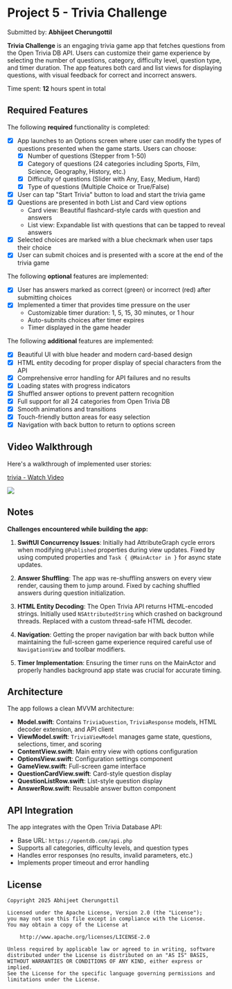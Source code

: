 # Project 5 - Trivia Challenge

Submitted by: **Abhijeet Cherungottil**

**Trivia Challenge** is an engaging trivia game app that fetches questions from the Open Trivia DB API. Users can customize their game experience by selecting the number of questions, category, difficulty level, question type, and timer duration. The app features both card and list views for displaying questions, with visual feedback for correct and incorrect answers.

Time spent: **12** hours spent in total

## Required Features

The following **required** functionality is completed:

- [x] App launches to an Options screen where user can modify the types of questions presented when the game starts. Users can choose:
  - [x] Number of questions (Stepper from 1-50)
  - [x] Category of questions (24 categories including Sports, Film, Science, Geography, History, etc.)
  - [x] Difficulty of questions (Slider with Any, Easy, Medium, Hard)
  - [x] Type of questions (Multiple Choice or True/False)
- [x] User can tap "Start Trivia" button to load and start the trivia game
- [x] Questions are presented in both List and Card view options
  - Card view: Beautiful flashcard-style cards with question and answers
  - List view: Expandable list with questions that can be tapped to reveal answers
- [x] Selected choices are marked with a blue checkmark when user taps their choice
- [x] User can submit choices and is presented with a score at the end of the trivia game
 
The following **optional** features are implemented:

- [x] User has answers marked as correct (green) or incorrect (red) after submitting choices
- [x] Implemented a timer that provides time pressure on the user
  - Customizable timer duration: 1, 5, 15, 30 minutes, or 1 hour
  - Auto-submits choices after timer expires
  - Timer displayed in the game header

The following **additional** features are implemented:

- [x] Beautiful UI with blue header and modern card-based design
- [x] HTML entity decoding for proper display of special characters from the API
- [x] Comprehensive error handling for API failures and no results
- [x] Loading states with progress indicators
- [x] Shuffled answer options to prevent pattern recognition
- [x] Full support for all 24 categories from Open Trivia DB
- [x] Smooth animations and transitions
- [x] Touch-friendly button areas for easy selection
- [x] Navigation with back button to return to options screen

## Video Walkthrough

Here's a walkthrough of implemented user stories:

<div>
    <a href="https://www.loom.com/share/1dde990988f941228c465ecc1514a848">
      <p>trivia - Watch Video</p>
    </a>
    <a href="https://www.loom.com/share/1dde990988f941228c465ecc1514a848">
      <img style="max-width:300px;" src="https://cdn.loom.com/sessions/thumbnails/1dde990988f941228c465ecc1514a848-bf1156d34a4cf2ba-full-play.gif">
    </a>
  </div>

## Notes

**Challenges encountered while building the app:**

1. **SwiftUI Concurrency Issues**: Initially had AttributeGraph cycle errors when modifying `@Published` properties during view updates. Fixed by using computed properties and `Task { @MainActor in }` for async state updates.

2. **Answer Shuffling**: The app was re-shuffling answers on every view render, causing them to jump around. Fixed by caching shuffled answers during question initialization.

3. **HTML Entity Decoding**: The Open Trivia API returns HTML-encoded strings. Initially used `NSAttributedString` which crashed on background threads. Replaced with a custom thread-safe HTML decoder.

4. **Navigation**: Getting the proper navigation bar with back button while maintaining the full-screen game experience required careful use of `NavigationView` and toolbar modifiers.

5. **Timer Implementation**: Ensuring the timer runs on the MainActor and properly handles background app state was crucial for accurate timing.

## Architecture

The app follows a clean MVVM architecture:

- **Model.swift**: Contains `TriviaQuestion`, `TriviaResponse` models, HTML decoder extension, and API client
- **ViewModel.swift**: `TriviaViewModel` manages game state, questions, selections, timer, and scoring
- **ContentView.swift**: Main entry view with options configuration
- **OptionsView.swift**: Configuration settings component
- **GameView.swift**: Full-screen game interface
- **QuestionCardView.swift**: Card-style question display
- **QuestionListRow.swift**: List-style question display
- **AnswerRow.swift**: Reusable answer button component

## API Integration

The app integrates with the Open Trivia Database API:
- Base URL: `https://opentdb.com/api.php`
- Supports all categories, difficulty levels, and question types
- Handles error responses (no results, invalid parameters, etc.)
- Implements proper timeout and error handling

## License

    Copyright 2025 Abhijeet Cherungottil

    Licensed under the Apache License, Version 2.0 (the "License");
    you may not use this file except in compliance with the License.
    You may obtain a copy of the License at

        http://www.apache.org/licenses/LICENSE-2.0

    Unless required by applicable law or agreed to in writing, software
    distributed under the License is distributed on an "AS IS" BASIS,
    WITHOUT WARRANTIES OR CONDITIONS OF ANY KIND, either express or implied.
    See the License for the specific language governing permissions and
    limitations under the License.

